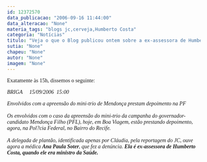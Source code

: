 ```yaml
---
id: 12372570
data_publicacao: "2006-09-16 11:44:00"
data_alteracao: "None"
materia_tags: "blogs jc,cerveja,Humberto Costa"
categoria: "Notícias"
titulo: "Veja o que o Blog publicou ontem sobre a ex-assessora de Humberto"
sutia: "None"
chapeu: "None"
autor: "None"
imagem: "None"
---
```

<p><P><FONT face=Verdana>Exatamente às 15h, dissemos o seguinte:</FONT></P></p>
<p><P><FONT face=Verdana><EM>BRIGA&nbsp;&nbsp;&nbsp;&nbsp; 15/09/2006&nbsp; 15:00</EM></FONT></P></p>
<p><P><FONT face=Verdana><EM>Envolvidos com a apreensão do mini-trio de Mendonça prestam depoimento na PF<BR><BR>Os envolvidos com o caso da apreensão do mini-trio da campanha do governador-candidato Mendonça Filho (PFL), hoje, em Boa Viagem, estão prestando depoimento, agora, na Pol?cia Federal, no Bairro do Recife.<BR><BR>A delegada de plantão, identificada apenas por Cláudia, pela reportagem do JC, ouve agora a médica <STRONG>Ana Paula Soter</STRONG>, que fez a denúncia. <STRONG>Ela é ex-assessora de Humberto Costa, quando ele era ministro da Saúde.</STRONG></EM></FONT></P> </p>
